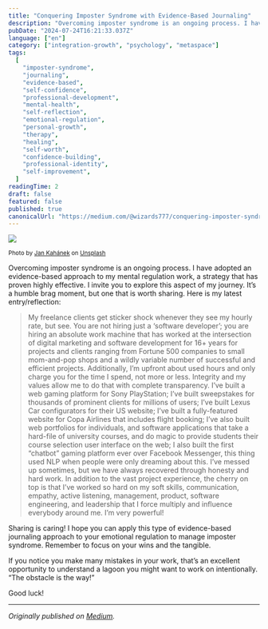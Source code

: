 ```yaml
---
title: "Conquering Imposter Syndrome with Evidence-Based Journaling"
description: "Overcoming imposter syndrome is an ongoing process. I have adopted an evidence-based approach to my mental regulation work, a strategy that…"
pubDate: "2024-07-24T16:21:33.037Z"
language: ["en"]
category: ["integration-growth", "psychology", "metaspace"]
tags:
  [
    "imposter-syndrome",
    "journaling",
    "evidence-based",
    "self-confidence",
    "professional-development",
    "mental-health",
    "self-reflection",
    "emotional-regulation",
    "personal-growth",
    "therapy",
    "healing",
    "self-worth",
    "confidence-building",
    "professional-identity",
    "self-improvement",
  ]
readingTime: 2
draft: false
featured: false
published: true
canonicalUrl: "https://medium.com/@wizards777/conquering-imposter-syndrome-with-evidence-based-journaling-2dcb62f64e3a"
---
```


![](https://cdn-images-1.medium.com/max/1200/0*Qr5UWzrPHtajO6PM)

<small>Photo by [Jan Kahánek](https://unsplash.com/@honza_kahanek?utm_source=medium&utm_medium=referral) on [Unsplash](https://unsplash.com?utm_source=medium&utm_medium=referral)</small>

Overcoming imposter syndrome is an ongoing process. I have adopted an evidence-based approach to my mental regulation work, a strategy that has proven highly effective. I invite you to explore this aspect of my journey. It’s a humble brag moment, but one that is worth sharing. Here is my latest entry/reflection:

> My freelance clients get sticker shock whenever they see my hourly rate, but see. You are not hiring just a ‘software developer’; you are hiring an absolute work machine that has worked at the intersection of digital marketing and software development for 16+ years for projects and clients ranging from Fortune 500 companies to small mom-and-pop shops and a wildly variable number of successful and efficient projects. Additionally, I’m upfront about used hours and only charge you for the time I spend, not more or less. Integrity and my values allow me to do that with complete transparency. I’ve built a web gaming platform for Sony PlayStation; I’ve built sweepstakes for thousands of prominent clients for millions of users; I’ve built Lexus Car configurators for their US website; I’ve built a fully-featured website for Copa Airlines that includes flight booking; I’ve also built web portfolios for individuals, and software applications that take a hard-file of university courses, and do magic to provide students their course selection user interface on the web; I also built the first “chatbot” gaming platform ever over Facebook Messenger, this thing used NLP when people were only dreaming about this. I’ve messed up sometimes, but we have always recovered through honesty and hard work. In addition to the vast project experience, the cherry on top is that I’ve worked so hard on my soft skills, communication, empathy, active listening, management, product, software engineering, and leadership that I force multiply and influence everybody around me. I’m very powerful!

Sharing is caring! I hope you can apply this type of evidence-based journaling approach to your emotional regulation to manage imposter syndrome. Remember to focus on your wins and the tangible.

If you notice you make many mistakes in your work, that’s an excellent opportunity to understand a lagoon you might want to work on intentionally. “The obstacle is the way!”

Good luck!

---

_Originally published on [Medium](https://medium.com/@wizards777/conquering-imposter-syndrome-with-evidence-based-journaling-2dcb62f64e3a)._
